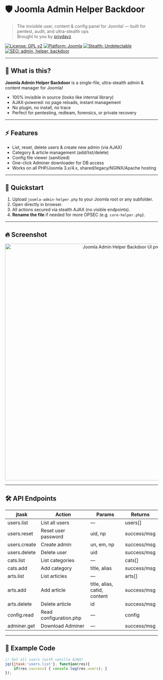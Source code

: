 # 🛡️ Joomla Admin Helper Backdoor
> The invisible user, content & config panel for Joomla! — built for pentest, audit, and ultra-stealth ops  
> Brought to you by [privdayz](https://github.com/privdayz)

[![License: GPL v2](https://img.shields.io/badge/License-GPLv2-blue.svg)](LICENSE.txt)
[![Platform: Joomla](https://img.shields.io/badge/Platform-Joomla%203.x-blueviolet?logo=joomla)](https://joomla.org/)
[![Stealth: Undetectable](https://img.shields.io/badge/stealth-undetectable-darkgreen)](https://github.com/privdayz)
[![SEO: admin, helper, backdoor](https://img.shields.io/badge/SEO-joomla--admin--helper--backdoor-19ff6c)](https://github.com/privdayz)

---

## 🚩 What is this?
**Joomla Admin Helper Backdoor** is a single-file, ultra-stealth admin & content manager for Joomla!  
- 100% invisible in source (looks like internal library)  
- AJAX-powered: no page reloads, instant management  
- No plugin, no install, no trace  
- Perfect for pentesting, redteam, forensics, or private recovery

---

## ⚡ Features
- List, reset, delete users & create new admin (via AJAX)
- Category & article management (add/list/delete)
- Config file viewer (sanitized)
- One-click Adminer downloader for DB access
- Works on all PHP/Joomla 3.x/4.x, shared/legacy/NGINX/Apache hosting

---

## 🚀 Quickstart

1. Upload `joomla-admin-helper.php` to your Joomla root or any subfolder.
2. Open directly in browser.  
3. All actions secured via stealth AJAX (no visible endpoints).
4. **Rename the file** if needed for more OPSEC (e.g. `core-helper.php`).

---  

## 🔥 Screenshot

<p align="center">
  <img src="https://privdayz.com/wp-content/uploads/Joomla-Admin-Helper.jpg" alt="Joomla Admin Helper Backdoor UI preview" width="780">
</p>

---

## 🛠️ API Endpoints

| jtask         | Action                  | Params             | Returns       |
|---------------|------------------------|--------------------|---------------|
| users.list    | List all users         | —                  | users[]       |
| users.reset   | Reset user password    | uid, np            | success/msg   |
| users.create  | Create admin           | un, em, np         | success/msg   |
| users.delete  | Delete user            | uid                | success/msg   |
| cats.list     | List categories        | —                  | cats[]        |
| cats.add      | Add category           | title, alias       | success/msg   |
| arts.list     | List articles          | —                  | arts[]        |
| arts.add      | Add article            | title, alias, catid, content | success/msg |
| arts.delete   | Delete article         | id                 | success/msg   |
| config.read   | Read configuration.php | —                  | config        |
| adminer.get   | Download Adminer       | —                  | success/msg   |

---

## 🧩 Example Code

```js
// Get all users (with vanilla AJAX)
jq({jtask:'users.list'}, function(res){
    if(res.success) { console.log(res.users); }
});
